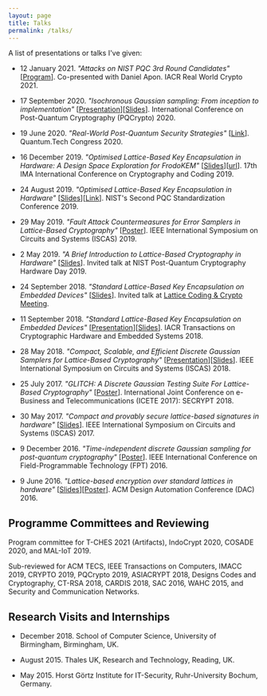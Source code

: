 ```yaml
---
layout: page
title: Talks
permalink: /talks/
---
```


A list of presentations or talks I've given:

* 12 January 2021. *"Attacks on NIST PQC 3rd Round Candidates"* [[Program](https://rwc.iacr.org/2021/program.php)]. Co-presented with Daniel Apon. IACR Real World Crypto 2021.

* 17 September 2020. *"Isochronous Gaussian sampling: From inception to implementation"* [[Presentation](https://youtu.be/KqCnJApHC3w)][[Slides](files/FalconConstantTime.pdf)]. International Conference on Post-Quantum Cryptography (PQCrypto) 2020.

* 19 June 2020. *"Real-World Post-Quantum Security Strategies"* [[Link](https://www.quantumtechcongress.co.uk/speakers/dr-james-howe)]. Quantum.Tech Congress 2020.

* 16 December 2019. *"Optimised Lattice-Based Key Encapsulation in Hardware: A Design Space Exploration for FrodoKEM"* [[Slides](files/imacc2019.pdf)][[url](https://ima.org.uk/11167/17th-ima-international-conference-on-cryptography-and-coding/)]. 17th IMA International Conference on Cryptography and Coding 2019.

* 24 August 2019. *"Optimised Lattice-Based Key Encapsulation in Hardware"* [[Slides](files/nistpqc2019.pdf)][[Link](https://csrc.nist.gov/Presentations/2019/optimised-lattice-based-key-encapsulation-in-hardw)]. NIST's Second PQC Standardization Conference 2019.

* 29 May 2019. *"Fault Attack Countermeasures for Error Samplers in Lattice-Based Cryptography"* [[Poster](files/ISCAS2019_poster.pdf)]. IEEE International Symposium on Circuits and Systems (ISCAS) 2019.

* 2 May 2019. *"A Brief Introduction to Lattice-Based Cryptography in Hardware"* [[Slides](files/nist.pdf)]. Invited talk at NIST Post-Quantum Cryptography Hardware Day 2019.

* 24 September 2018. *"Standard Lattice-Based Key Encapsulation on Embedded Devices"* [[Slides](files/londonlattice2018.pdf)]. Invited talk at [Lattice Coding & Crypto Meeting](http://malb.io/discrete-subgroup/2018/09/24/lattice-meeting/).

*	11 September 2018. *"Standard Lattice-Based Key Encapsulation on Embedded Devices"* [[Presentation](https://www.youtube.com/watch?v=zAfPwuBKixk)][[Slides](files/tches.pdf)]. IACR Transactions on Cryptographic Hardware and Embedded Systems 2018.

*	28 May 2018. *"Compact, Scalable, and Efficient Discrete Gaussian Samplers for Lattice-Based Cryptography"* [[Presentation](https://player.vimeo.com/video/272220291)][[Slides](files/iscas2018.pdf)]. IEEE International Symposium on Circuits and Systems (ISCAS) 2018.

*	25 July 2017. *"GLITCH: A Discrete Gaussian Testing Suite For Lattice-Based Cryptography"* [[Poster](files/SECRYPT__Poster.pdf)]. International Joint Conference on e-Business and Telecommunications (ICETE 2017): SECRYPT 2018.

*	30 May 2017. *"Compact and provably secure lattice-based signatures in hardware"* [[Slides](files/ISCAS_2017.pdf)]. IEEE International Symposium on Circuits and Systems (ISCAS) 2017.

*	9 December 2016. *"Time-independent discrete Gaussian sampling for post-quantum cryptography"* [[Poster](files/FPT_Poster.pdf)]. IEEE International Conference on Field-Programmable Technology (FPT) 2016.

*	9 June 2016. *"Lattice-based encryption over standard lattices in hardware"* [[Slides]()][[Poster](files/DAC_Poster.pdf)]. ACM Design Automation Conference (DAC) 2016.

## Programme Committees and Reviewing

Program committee for T-CHES 2021 (Artifacts), IndoCrypt 2020, COSADE 2020, and MAL-IoT 2019.

Sub-reviewed for ACM TECS, IEEE Transactions on Computers, IMACC 2019, CRYPTO 2019, PQCrypto 2019, ASIACRYPT 2018, Designs Codes and Cryptography, CT-RSA 2018, CARDIS 2018, SAC 2016, WAHC 2015, and Security and Communication Networks.

## Research Visits and Internships

* December 2018. School of Computer Science, University of Birmingham, Birmingham, UK.

* August 2015. Thales UK, Research and Technology, Reading, UK.

* May 2015. Horst Görtz Institute for IT-Security, Ruhr-University Bochum, Germany.
